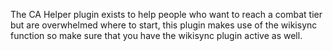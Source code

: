 The CA Helper plugin exists to help people who want to reach a combat tier but are overwhelmed where to start, this plugin makes use of the wikisync function so make sure that you have the wikisync plugin active as well. 
